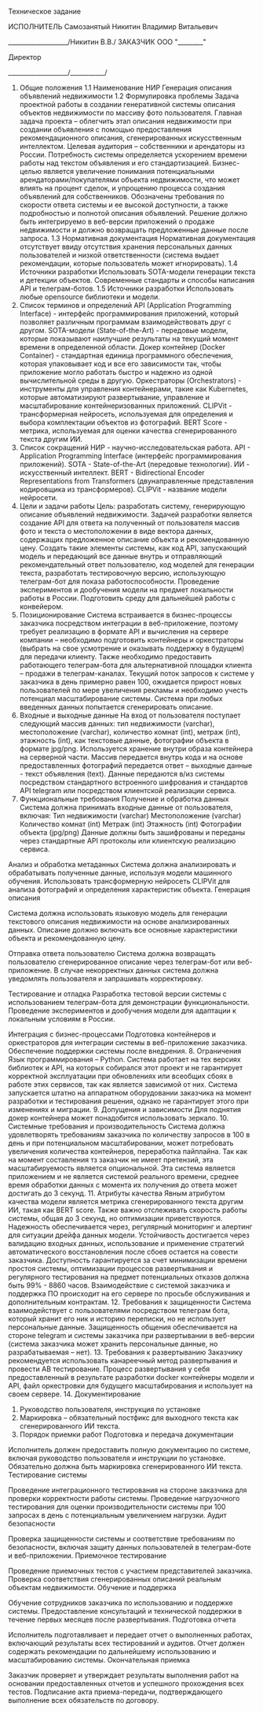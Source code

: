 Техническое задание

ИСПОЛНИТЕЛЬ
Самозанятый Никитин Владимир Витальевич


___________________/Никитин В.В./
	ЗАКАЗЧИК
ООО "________"

Директор

___________________/___________/


1. Общие положения
1.1 Наименование НИР
Генерация описания объявлений недвижимости
1.2 Формулировка проблемы
Задача проектной работы в создании генеративной системы описания объектов недвижимости по массиву фото пользователя. Главная задача проекта – облегчить этап описания недвижимости при создании объявления с помощью предоставления рекомендационного описания, сгенерированных искусственным интеллектом. 
Целевая аудитория – собственники и арендаторы из России.
Потребность системы определяется ускорением времени работы над текстом объявления и его стандартизацией.
Бизнес-целью является увеличение понимания потенциальными арендаторами/покупателями объекта недвижимости, что может влиять на процент сделок, и упрощению процесса создания объявлений для собственников.
Обозначены требования по скорости ответа системы и ее высокой доступности, а также подробностью и полнотой описания объявлений.
Решение должно быть интегрируемо в веб-версии приложений о продаже недвижимости и должно возвращать предложенные данные после запроса.
1.3 Нормативная документация
Нормативная документация отсутствует ввиду отсутствия хранения персональных данных пользователей и низкой ответственности (система выдает рекомендации, которые пользователь может игнорировать).
1.4 Источники разработки
Использовать SOTA-модели генерации текста и детекции объектов. Современные стандарты и способы написания API и телеграм-ботов.
1.5 Источники разработки
Использовать любые opensource библиотеки и модели.
2. Список терминов и определений
API (Application Programming Interface) - интерфейс программирования приложений, который позволяет различным программам взаимодействовать друг с другом.
SOTA-модели (State-of-the-Art) - передовые модели, которые показывают наилучшие результаты на текущий момент времени в определенной области.
Докер контейнер (Docker Container) - стандартная единица программного обеспечения, которая упаковывает код и все его зависимости так, чтобы приложение могло работать быстро и надежно из одной вычислительной среды в другую.
Оркестраторы (Orchestrators) - инструменты для управления контейнерами, такие как Kubernetes, которые автоматизируют развертывание, управление и масштабирование контейнеризованных приложений.
CLIPVit - трансформерная нейросеть, используемая для определения и выбора комплектации объектов из фотографий.
BERT Score - метрика, используемая для оценки качества сгенерированного текста другим ИИ.
3. Список сокращений
НИР - научно-исследовательская работа.
API - Application Programming Interface (интерфейс программирования приложений).
SOTA - State-of-the-Art (передовые технологии).
ИИ - искусственный интеллект.
BERT - Bidirectional Encoder Representations from Transformers (двунаправленные представления кодировщика из трансформеров).
CLIPVit - название модели нейросети.
4. Цели и задачи работы
Цель: разработать систему, генерирующую описание объявлений недвижимости.
Задачей разработки является создание API для ответа на полученный от пользователя массив фото и текста о местоположении в виде вектора данных, содержащих предложенное описание объекта и рекомендованную цену. Создать такие элементы системы, как код API, запускающий модель и передающий все данные внутрь и отправляющий рекомендательный ответ пользователю, код моделей для генерации текста, разработать тестировочную версию, использующую телеграм-бот для показа работоспособности. Проведение экспериментов и дообучения модели на предмет локальности работы в России. Подготовить среду для дальнейшей работы с конвейером.
5. Позиционирование
Система встраивается в бизнес-процессы заказчика посредством интеграции в веб-приложение, поэтому требует реализацию в формате API и вычисления на сервере компании – необходимо подготовить контейнеры и оркестраторы (выбрать на свое усмотрение и оказывать поддержку в будущем) для передачи клиенту. Также необходимо предоставить работающего телеграм-бота для альтернативной площадки клиента – продажи в телеграм-каналах. Текущий поток запросов к системе у заказчика в день примерно равен 100, ожидается прирост новых пользователей по мере увеличения рекламы и необходимо учесть потенциал масштабирование системы. Система при любых введенных данных попытается сгенерировать описание.
6. Входные и выходные данные
На вход от пользователя поступает следующий массив данных: тип недвижимости (varchar), местоположение (varchar), количество комнат (int), метраж (int), этажность (int), как текстовые данные, фотографии объекта в формате jpg/png. Используется хранение внутри образа контейнера на серверной части.
Массив передается внутрь кода и на основе предоставленных фотографий передается ответ – выходные данные - текст объявления (text).
Данные передаются в/из системы посредством стандартного встроенного шифрования и стандартов API telegram или посредством клиентской реализации сервиса. 
7. Функциональные требования 
Получение и обработка данных
Система должна принимать входные данные от пользователя, включая:
Тип недвижимости (varchar)
Местоположение (varchar)
Количество комнат (int)
Метраж (int)
Этажность (int)
Фотографии объекта (jpg/png)
Данные должны быть зашифрованы и переданы через стандартные API протоколы или клиентскую реализацию сервиса.

Анализ и обработка метаданных
Система должна анализировать и обрабатывать полученные данные, используя модели машинного обучения.
Использовать трансформерную нейросеть CLIPVit для анализа фотографий и определения характеристик объекта.
Генерация описания

Система должна использовать языковую модель для генерации текстового описания недвижимости на основе анализированных данных.
Описание должно включать все основные характеристики объекта и рекомендованную цену.

Отправка ответа пользователю
Система должна возвращать пользователю сгенерированное описание через телеграм-бот или веб-приложение.
В случае некорректных данных система должна уведомлять пользователя и запрашивать корректировку.

Тестирование и отладка
Разработка тестовой версии системы с использованием телеграм-бота для демонстрации функциональности.
Проведение экспериментов и дообучения модели для адаптации к локальным условиям в России.

Интеграция с бизнес-процессами
Подготовка контейнеров и оркестраторов для интеграции системы в веб-приложение заказчика.
Обеспечение поддержки системы после внедрения.
8. Ограничения
Язык программирования – Python. Система работает на тех версиях библиотек и API, на которых собирался этот проект и не гарантирует корректной эксплуатации при обновлениях или всеобщих сбоях в работе этих сервисов, так как является зависимой от них. Система запускается штатно на аппаратном оборудовании заказчика на момент разработки и тестирования решения, однако не гарантирует этого при изменениях и миграции. 
9. Допущения и зависимости
Для поднятия докер контейнера может понадобится использовать зеркало.
10. Системные требования и производительность
Система должна удовлетворять требованиям заказчика по количеству запросов в 100 в день и при потенциальном масштабировании, может потребовать увеличения количества контейнеров, переработка пайплайна. Так как на момент составления тз заказчик не имеет претензий, эта масштабируемость является опциональной. Эта система является приложением и не является системой реального времени, среднее время обработки данных с момента их получения до ответа может достигать до 3 секунд. 
11. Атрибуты качества
Явным атрибутом качества модели является метрика сгенерированного текста другим ИИ, такая как BERT score. Также важно отслеживать скорость работы системы, общая до 3 секунд, но оптимизации приветствуются.
Надежность обеспечивается через, регулярный мониторинг и алертинг для ситуации дрейфа данных модели.
Устойчивость достигается через валидацию входных данных, использование и применение стратегий автоматического восстановления после сбоев остается на совести заказчика.
Доступность гарантируется за счет минимизации времени простоя системы, оптимизации процессов развертывания и регулярного тестирования на предмет потенциальных отказов должна быть 99% - 8860 часов. 
Взаимодействие с системой заказчика и поддержка ПО происходит на его сервере по просьбе обслуживания и дополнительным контрактам.
12. Требования к защищенности
Система взаимодействует с пользователями посредством телеграм бота, который хранит его ник и историю переписки, но не использует персональные данные. Защищенность общения обеспечивается на стороне telegram и системы заказчика при развертывании в веб-версии (система заказчика может хранить персональные данные, но разрабатываемая – нет).
13. Требования к развертыванию
Заказчику рекомендуется использовать канареечный метод развертывания и провести AB тестирование. Процесс развертывания у себя предоставленный в результате разработки docker контейнеры модели и API, файл оркестровки для будущего масштабирования и использует на своем сервере. 
14. Документирование
1.	Руководство пользователя, инструкция по установке 
2.	Маркировка – обязательный постфикс для выходного текста как сгенерированного ИИ текста.
15. Порядок приемки работ
Подготовка и передача документации

Исполнитель должен предоставить полную документацию по системе, включая руководство пользователя и инструкции по установке.
Обязательно должна быть маркировка сгенерированного ИИ текста.
Тестирование системы

Проведение интеграционного тестирования на стороне заказчика для проверки корректности работы системы.
Проведение нагрузочного тестирования для оценки производительности системы при 100 запросах в день с потенциальным увеличением нагрузки.
Аудит безопасности

Проверка защищенности системы и соответствие требованиям по безопасности, включая защиту данных пользователей в телеграм-боте и веб-приложении.
Приемочное тестирование

Проведение приемочных тестов с участием представителей заказчика.
Проверка соответствия сгенерированных описаний реальным объектам недвижимости.
Обучение и поддержка

Обучение сотрудников заказчика по использованию и поддержке системы.
Предоставление консультаций и технической поддержки в течение первых месяцев после развертывания.
Подготовка отчета

Исполнитель подготавливает и передает отчет о выполненных работах, включающий результаты всех тестирований и аудитов.
Отчет должен содержать рекомендации по дальнейшему использованию и масштабированию системы.
Окончательная приемка

Заказчик проверяет и утверждает результаты выполнения работ на основании предоставленных отчетов и успешного прохождения всех тестов.
Подписание акта приема-передачи, подтверждающего выполнение всех обязательств по договору.
